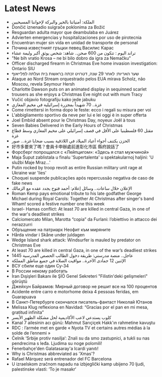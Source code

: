 # Latest News
-  الملكة: أمنياتنا بالخير والبركة لإخواننا المسيحيين
-  Dončić iznenadio suigrače poklonima za Božić
-  Resguardan adulta mayor que deambulaba en Juárez
-  Advierten emergencias y hospitalizaciones por uso de pirotecnia
-  Encuentran mujer sin vida en unidad de transporte de personal
-  Почина известният гръцки певец Василис Карас
-  تراند اليوم : تتكون من 600 صحن.. شاهد: شخص يوثق أكبر وليمة عشاء
-  "Ne bih vratio Krosa – ne bi bilo dobro da igra za Nemačku"
-  Officer discharged firearm in Christmas Eve home invasion investigation: Ontario SIU
-  שער האריות: לאחר 29 שנה, דטרויט זכתה בראשות בית ועלתה לפלייאוף
-  Ataque ao Nord Stream orquestrado pelos EUA mirava Scholz, não Moscou, revela Seymour Hersh
-  Charlotte Dawson puts on an animated display in sequinned scarlet trousers as she enjoys a Christmas Eve night out with mum Tracy
-  Vučić objavio fotografiju kako jede jabuku
-  غزة.. 70 شهيداً بمجزرة إسرائيلية في مخيم المغازي
-  Come rimettersi in forma dopo le feste: ecco i regali su misura per voi
-  L'abbigliamento sportivo da neve per lui e lei oggi è in super offerta
-  Joel Embiid absent pour le Christmas Day, noyeux Joël à tous
-  Seven Babies Delivered in the Early Hours of Christmas
-  مقتل 60 فلسطينيا على الأقل في قصف إسرائيلي على مخيم المغازي وسط قطاع غزة
-  الحزن يكتنف أجواء أعياد الميلاد في اللاذقية بسبب ضحايا غزة... صور
-  好市多要來了嗎？會員卡申辦處前進彰化市區 縣府說話了
-  Форсберг попрощался с «Лейпцигом»: «Здесь я стал мужчиной»
-  Maja Šuput zablistala u finalu 'Supertalenta' u spektakularnoj haljini: 'U službi Maje Mraz...'
-  Putin rocked by troop revolt as entire Russian military unit rage at Ukraine war 'lies'
-  Choquei suspende publicações após repercussão negativa de caso de fake news
-  الإعلان خلال ساعات.. وسائل إعلام: أحمد فتوح يجدد عقده مع الزمالك
-  Roman Kemp pays emotional tribute to his late godfather George Michael during Royal Carols: Together At Christmas after singer's band Wham! scored a festive number one this week
-  Israel- Hamas conflict: At least 70 are killed in central Gaza, in one of the war's deadliest strikes
-  Calciomercato Milan, Marotta “copia” da Furlani: l’obiettivo in attacco dei nerazzurri
-  Обръщение на патриарх Неофит към миряните
-  Hårda vindar i Skåne under juldagen
-  Wedge Island shark attack: Windsurfer is mauled by predator on Christmas Eve
-  At least 70 are killed in central Gaza, in one of the war’s deadliest strikes
-  عاجل.. منصة مدرستي: طريقة دخول الطالب الحصص المدرسية 1445
-  الإثنين 12 جمادى الآخرة.. مواقيت الصلاة في جميع مناطق المملكة
-  ВСУ сбили еще один Су-34
-  В России некому работать
-  İran Dışişleri Bakanı ile ŞİÖ Genel Sekreteri "Filistin'deki gelişmeleri" görüştü
-  Джейхун Байрамов: Мирный договор не решит все на 100 процентов
-  Acidente entre carro e motorhome deixa 4 pessoas feridas, em Guarapuava
-  В Санкт-Петербурге скончался писатель-фантаст Николай Ютанов
-  Melissa Klug reflexiona en Navidad: “Gracias por el pan en mi mesa, gratitud infinita”
-  كلوب يستدعي لاعب الأكاديمية لحل مشكلة الظهير الأيسر
-  Kanal 7 ailesinin acı günü: Mahmut Sarıçiçek Hakk'ın rahmetine kavuştu
-  RDC : l’armée met en garde « Nyota TV et certains autres médias à la solde de l’ennemi »
-  Čelnik ‘Srbije protiv nasilja‘: Znali su da smo zastupnici, a tukli su nas pendrecima s leđa. Ljudima su noge polomili!
-  Fenerbahçe'den Galatasaray'a Icardi yanıtı!
-  Why is Christmas abbreviated as 'Xmas'?
-  Rafael Márquez será entrenador del FC Barcelona
-  U izraelskom zračnom napadu na izbjeglički kamp ubijeno 70 ljudi, palestinske vlasti: ‘To je masakr‘
